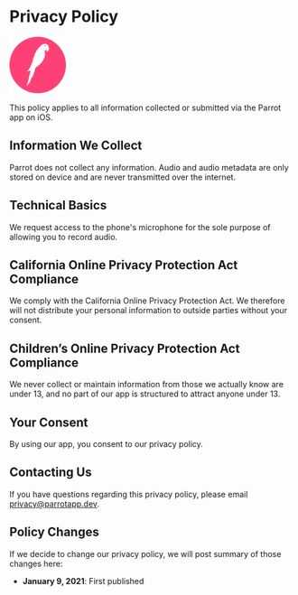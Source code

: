 # Privacy Policy

<img width=100 src="assets/images/app-logo.png">

This policy applies to all information collected or submitted via the Parrot app on iOS.

## Information We Collect
Parrot does not collect any information. Audio and audio metadata are only stored on device and are never transmitted over the internet. 

## Technical Basics
We request access to the phone's microphone for the sole purpose of allowing you to record audio.

## California Online Privacy Protection Act Compliance
We comply with the California Online Privacy Protection Act. We therefore will not distribute your personal information to outside parties without your consent.

## Children’s Online Privacy Protection Act Compliance
We never collect or maintain information from those we actually know are under 13, and no part of our app is structured to attract anyone under 13.

## Your Consent
By using our app, you consent to our privacy policy.

## Contacting Us
If you have questions regarding this privacy policy, please email [privacy@parrotapp.dev](mailto:privacy@parrotapp.dev).

## Policy Changes
If we decide to change our privacy policy, we will post summary of those changes here:
* **January 9, 2021**: First published
